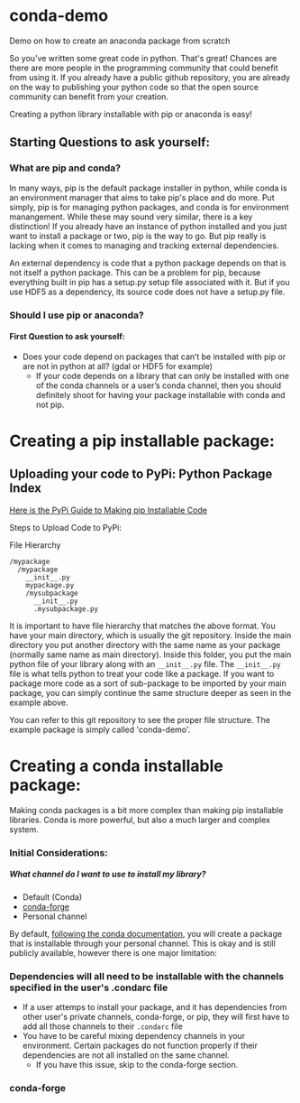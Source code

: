# conda-demo
Demo on how to create an anaconda package from scratch


So you’ve written some great code in python. That's great! Chances are there are more people in the programming community that could benefit from using it. If you already have a public github repository, you are already on the way to publishing your python code so that the open source community can benefit from your creation.

Creating a python library installable with pip or anaconda is easy!


## Starting Questions to ask yourself:

### What are pip and conda?
In many ways, pip is the default package installer in python, while conda is an environment manager that aims to take pip's place and do more. Put simply, pip is for managing python packages, and conda is for environment manangement. While these may sound very similar, there is a key distinction! If you already have an instance of python installed and you just want to install a package or two, pip is the way to go. But pip really is lacking when it comes to managing and tracking external dependencies.

An external dependency is code that a python package depends on that is not itself a python package. This can be a problem for pip, because everything built in pip has a setup.py setup file associated with it. But if you use HDF5 as a dependency, its source code does not have a setup.py file.



### Should I use pip or anaconda?

#### First Question to ask yourself:
 - Does your code depend on packages that can’t be installed with pip or are not in python at all? (gdal or HDF5 for example)
    - If your code depends on a library that can only be installed with one of the conda channels or a user’s conda channel, then you should definitely shoot for having your package installable with conda and not pip.

# Creating a pip installable package:

## Uploading your code to PyPi: Python Package Index

[Here is the PyPi Guide to Making pip Installable Code](https://packaging.python.org/tutorials/packaging-projects/)

Steps to Upload Code to PyPi:

File Hierarchy
```
/mypackage
  /mypackage
    __init__.py
    mypackage.py
    /mysubpackage
      __init__.py
      .mysubpackage.py
```
It is important to have file hierarchy that matches the above format. You have your main directory, which is usually the git repository. Inside the main directory you put another directory with the same name as your package (normally same name as main directory). Inside this folder, you put the main python file of your library along with an ```__init__.py``` file. The ```__init__.py``` file is what tells python to treat your code like a package. If you want to package more code as a sort of sub-package to be imported by your main package, you can simply continue the same structure deeper as seen in the example above.

You can refer to this git repository to see the proper file structure. The example package is simply called 'conda-demo'.




# Creating a conda installable package:

Making conda packages is a bit more complex than making pip installable libraries. Conda is more powerful, but also a much larger and complex system.

### Initial Considerations:

##### What channel do I want to use to install my library?
- Default (Conda)
- [conda-forge](https://conda-forge.org)
- Personal channel

By default, [following the conda documentation](https://conda.io/docs/user-guide/tutorials/build-pkgs.html), you will create a package that is installable through your personal channel. This is okay and is still publicly available, however there is one major limitation:

### Dependencies will all need to be installable with the channels specified in the user's .condarc file

- If a user attemps to install your package, and it has dependencies from other user's private channels, conda-forge, or pip, they will first have to add all those channels to their ```.condarc``` file
- You have to be careful mixing dependency channels in your environment. Certain packages do not function properly if their dependencies are not all installed on the same channel.
  - If you have this issue, skip to the conda-forge section.


### conda-forge
